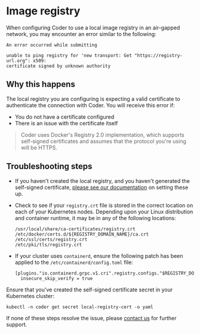 # Image registry

When configuring Coder to use a local image registry in an air-gapped network,
you may encounter an error similar to the following:

```console
An error occurred while submitting

unable to ping registry for 'new transport: Get "https://registry-url.org": x509:
certificate signed by unknown authority
```

## Why this happens

The local registry you are configuring is expecting a valid certificate to
authenticate the connection with Coder. You will receive this error if:

- You do not have a certificate configured
- There is an issue with the certificate itself

> Coder uses Docker's Registry 2.0 implementation, which supports self-signed
> certificates and assumes that the protocol you're using will be HTTPS.

## Troubleshooting steps

- If you haven't created the local registry, and you haven't generated the
  self-signed certificate,
  [please see our documentation](../../setup/air-gapped/infrastructure.md) on
  setting these up.

- Check to see if your `registry.crt` file is stored in the correct location on
  each of your Kubernetes nodes. Depending upon your Linux distribution and
  container runtime, it may be in any of the following locations:

  ```console
  /usr/local/share/ca-certificates/registry.crt
  /etc/docker/certs.d/${REGISTRY_DOMAIN_NAME}/ca.crt
  /etc/ssl/certs/registry.crt
  /etc/pki/tls/registry.crt
  ```

- If your cluster uses `containerd`, ensure the following patch has been applied
  to the `/etc/containerd/config.toml` file:

  ```console
  [plugins."io.containerd.grpc.v1.cri".registry.configs."$REGISTRY_DOMAIN_NAME".tls]
    insecure_skip_verify = true
  ```

Ensure that you've created the self-signed certificate secret in your Kubernetes
cluster:

```console
kubectl -n coder get secret local-registry-cert -o yaml
```

If none of these steps resolve the issue, please
[contact us](https://coder.com/contact) for further support.
